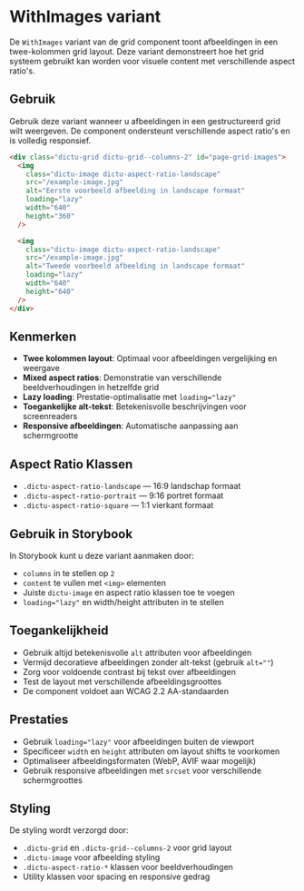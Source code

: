 # WithImages variant

De `WithImages` variant van de grid component toont afbeeldingen in een
twee-kolommen grid layout. Deze variant demonstreert hoe het grid systeem
gebruikt kan worden voor visuele content met verschillende aspect ratio's.

## Gebruik

Gebruik deze variant wanneer u afbeeldingen in een gestructureerd grid wilt
weergeven. De component ondersteunt verschillende aspect ratio's en is volledig
responsief.

```html
<div class="dictu-grid dictu-grid--columns-2" id="page-grid-images">
  <img
    class="dictu-image dictu-aspect-ratio-landscape"
    src="/example-image.jpg"
    alt="Eerste voorbeeld afbeelding in landscape formaat"
    loading="lazy"
    width="640"
    height="360"
  />

  <img
    class="dictu-image dictu-aspect-ratio-landscape"
    src="/example-image.jpg"
    alt="Tweede voorbeeld afbeelding in landscape formaat"
    loading="lazy"
    width="640"
    height="640"
  />
</div>
```

## Kenmerken

- **Twee kolommen layout**: Optimaal voor afbeeldingen vergelijking en weergave
- **Mixed aspect ratios**: Demonstratie van verschillende beeldverhoudingen in
  hetzelfde grid
- **Lazy loading**: Prestatie-optimalisatie met `loading="lazy"`
- **Toegankelijke alt-tekst**: Betekenisvolle beschrijvingen voor screenreaders
- **Responsive afbeeldingen**: Automatische aanpassing aan schermgrootte

## Aspect Ratio Klassen

- `.dictu-aspect-ratio-landscape` — 16:9 landschap formaat
- `.dictu-aspect-ratio-portrait` — 9:16 portret formaat
- `.dictu-aspect-ratio-square` — 1:1 vierkant formaat

## Gebruik in Storybook

In Storybook kunt u deze variant aanmaken door:

- `columns` in te stellen op `2`
- `content` te vullen met `<img>` elementen
- Juiste `dictu-image` en aspect ratio klassen toe te voegen
- `loading="lazy"` en width/height attributen in te stellen

## Toegankelijkheid

- Gebruik altijd betekenisvolle `alt` attributen voor afbeeldingen
- Vermijd decoratieve afbeeldingen zonder alt-tekst (gebruik `alt=""`)
- Zorg voor voldoende contrast bij tekst over afbeeldingen
- Test de layout met verschillende afbeeldingsgroottes
- De component voldoet aan WCAG 2.2 AA-standaarden

## Prestaties

- Gebruik `loading="lazy"` voor afbeeldingen buiten de viewport
- Specificeer `width` en `height` attributen om layout shifts te voorkomen
- Optimaliseer afbeeldingsformaten (WebP, AVIF waar mogelijk)
- Gebruik responsive afbeeldingen met `srcset` voor verschillende schermgroottes

## Styling

De styling wordt verzorgd door:

- `.dictu-grid` en `.dictu-grid--columns-2` voor grid layout
- `.dictu-image` voor afbeelding styling
- `.dictu-aspect-ratio-*` klassen voor beeldverhoudingen
- Utility klassen voor spacing en responsive gedrag
